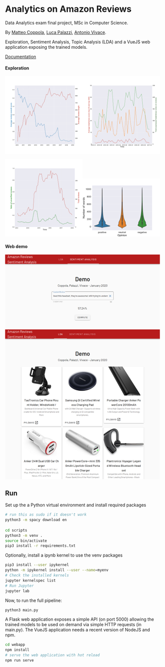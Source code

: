# Analytics on Amazon Reviews

Data Analytics exam final project, MSc in Computer Science.

By [Matteo Coppola](https://github.com/matteocoppola), [Luca Palazzi](https://github.com/lucapalazzi), [Antonio Vivace](https://github.com/avivace).

Exploration, Sentiment Analysis, Topic Analysis (LDA) and a VueJS web application exposing the trained models.

[Documentation](report.pdf)

#### Exploration

<img src="figures/1_rew_len_over_time.svg" width="50%"><img src="figures/1_avg_help_25_100_traffic.svg"  width="50%">

<img src="figures/1_ver_unver_time_traffic.svg"  width="50%"><img src="figures/1_correlation_words_opinion.svg"  width="50%">

#### Web demo

<img src="https://github.com/avivace/reviews-sentiment/blob/master/figures/ext/webapp1.png">

<img src="https://github.com/avivace/reviews-sentiment/blob/master/figures/ext/webapp2.png">

## Run

Set up the a Python virtual environment and install required packages

```bash
# run this as sudo if it doesn't work
python3 -m spacy download en

cd scripts
python3 -m venv .
source bin/activate
pip3 install -r requirements.txt
```

Optionally, install a ipynb kernel to use the venv packages
```bash
pip3 install --user ipykernel
python -m ipykernel install --user --name=myenv
# Check the installed kernels
jupyter kernelspec list
# Run Jupyter
jupyter lab
```


Now, to run the full pipeline:
```bash
python3 main.py
```

A Flask web application exposes a simple API (on port 5000) allowing the trained models to be used on demand via simple HTTP requests (in main.py). The VueJS application needs a recent version of NodeJS and npm.

```bash
cd webapp
npm install
# serve the web application with hot reload
npm run serve
```

